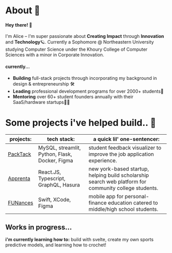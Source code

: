 # About 🍥 
#### Hey there! 👋
I'm Alice – I'm super passionate about **Creating Impact** through **Innovation** and **Technology**🪐. Currently a Sophomore @ Northeastern University studying Computer Science under the Khoury College of Computer Sciences with a minor in Corporate Innovation.
#### currently...
- **Building** full-stack projects through incorporating my background in design & entrepreneurship 🛠️
- **Leading** professional development programs for over 2000+ students👀
- **Mentoring** over 60+ student founders annually with their SaaS/hardware startups👩‍💻

# Some projects i've helped build.. 📓 
| projects: | tech stack: | a quick lil' one-sentencer: | 
|-------|--------| ----------|
|[PackTack](https://github.com/akl5/PackTrack)  | MySQL, streamlit, Python, Flask, Docker, Figma | student feedback visualizer to improve the job application experience.|
| [Apprenta](https://www.apprenta.co/)| React.JS, Typescript, GraphQL, Hasura | new york-based startup, helping build scholarship search web platform for community college students. |
|[FUNances](https://github.com/clarissaramos/Funances-)| Swift, XCode, Figma | mobile app for personal-finance education catered to middle/high school students. |

## Works in progress...
**i'm currently learning how to:** build with svelte, create my own sports predictive models, and learning how to crochet! 
